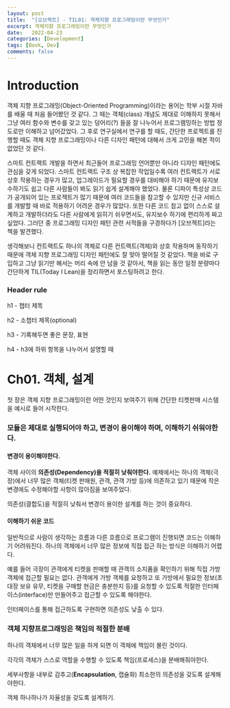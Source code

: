 ```yaml
---
layout: post
title:  "[오브젝트] - TIL01: 객체지향 프로그래밍이란 무엇인가"
excerpt: 객체지향 프로그래밍이란 무엇인가
date:   2022-04-23
categories: [Development]
tags: [Book, Dev]
comments: false
---
```




# Introduction

객체 지향 프로그래밍(Object-Oriented Programming)이라는 용어는 학부 시절 자바를 배울 때 처음 들어봤던 것 같다. 그 때는 객체(class) 개념도 제대로 이해하지 못해서 그냥 여러 함수와 변수를 갖고 있는 덩어리(?) 들을 잘 나누어서 프로그램밍하는 방법 정도로만 이해하고 넘어갔었다. 그 후로 연구실에서 연구를 할 때도, 간단한 프로젝트를 진행할 때도 객체 지향 프로그래밍이나 다른 디자인 패턴에 대해서 크게 고민을 해본 적이 없었던 것 같다.

스마트 컨트랙트 개발을 하면서 최근들어 프로그래밍 언어뿐만 아니라 디자인 패턴에도 관심을 갖게 되었다. 스마트 컨트랙트 구조 상 복잡한 작업일수록 여러 컨트랙트가 서로 상호 작용하는 경우가 많고, 업그레이드가 필요할 경우를 대비해야 하기 때문에 유지보수하기도 쉽고 다른 사람들이 봐도 읽기 쉽게 설계해야 했었다. 물론 디파이 특성상 코드가 공개되어 있는 프로젝트가 많기 때문에 여러 코드들을 참고할 수 있지만 신규 서비스를 개발할 때 바로 적용하기 어려운 경우가 많았다. 또한 다른 코드 참고 없이 스스로 설계하고 개발하더라도 다른 사람에게 읽히기 쉬우면서도, 유지보수 하기에 편리하게 짜고 싶었다. 그러던 중 프로그래밍 디자인 패턴 관련 서적들을 구경하다가 [오브젝트]라는 책을 발견했다.

생각해보니 컨트랙트도 하나의 객체로 다른 컨트랙트(객체)와 상호 작용하며 동작하기 때문에 객체 지향 프로그래밍 디자인 패턴에도 잘 맞아 떨어질 것 같았다. 책을 바로 구입하고 그냥 읽기만 해서는 머리 속에 안 남을 것 같아서, 책을 읽는 동안 일정 분량마다 간단하게 TIL(Today I Lean)을 정리하면서 포스팅하려고 한다.

### Header rule

h1 - 챕터 제목

h2 - 소챕터 제목(optional)

h3 - 기록해두면 좋은 문장, 표현

h4 - h3에 하위 항목을 나누어서 설명할 때



# Ch01. 객체, 설계

첫 장은 객체 지향 프로그래밍이란 어떤 것인지 보여주기 위해 간단한 티켓판매 시스템을 예시로 들어 시작한다.

### 모듈은 제대로 실행되어야 하고, 변경이 용이해야 하며, 이해하기 쉬워야한다.

#### 변경이 용이해야한다.

객체 사이의 **의존성(Dependency)을 적절히 낮춰야한다.** 예제에서는 하나의 객체(극장)에서 너무 많은 객체(티켓 판매원, 관객, 관객 가방 등)에 의존하고 있기 때문에 작은 변경에도 수정해야할 사항이 많아짐을 보여주었다.

의존성(결합도)을 적절히 낮춰서 변경이 용이한 설계를 하는 것이 중요하다.

#### 이해하기 쉬운 코드

일반적으로 사람이 생각하는 흐름과 다른 흐름으로 프로그램이 진행되면 코드는 이해하기 어려워진다. 하나의 객체에서 너무 많은 정보에 직접 접근 하는 방식은 이해하기 어렵다.

예를 들어 극장이 관객에게 티켓을 판매할 때 관객의 소지품을 확인하기 위해 직접 가방 객체에 접근할 필요는 없다. 관객에게 가방 객체를 요청하고 또 가방에서 필요한 정보(초대장 보유 유무, 티켓을 구매할 현금은 충분한지 등)를 요청할 수 있도록 적절한 인터페이스(interface)만 만들어주고 접근할 수 있도록 해야한다.

인터페이스를 통해 접근하도록 구현하면 의존성도 낮출 수 있다.

### 객체 지향프로그래밍은 책임의 적절한 분배

하나의 객체에서 너무 많은 일을 하게 되면 이 객체에 책임이 몰린 것이다. 

각각의 객체가 스스로 역할을 수행할 수 있도록 책임(프로세스)을 분배해줘야한다.

세부사항을 내부로 감추고(**Encapsulation**, 캡슐화) 최소한의 의존성을 갖도록 설계해야한다.

객체 하나하나가 자율성을 갖도록 설계하기.